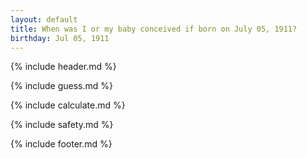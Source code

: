 ```yaml
---
layout: default
title: When was I or my baby conceived if born on July 05, 1911?
birthday: Jul 05, 1911
---
```


{% include header.md %}

{% include guess.md %}

{% include calculate.md %}

{% include safety.md %}

{% include footer.md %}



